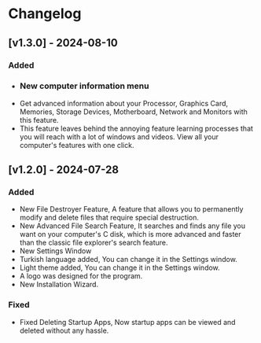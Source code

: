 # Changelog

## [v1.3.0] - 2024-08-10
### Added
- ### New computer information menu
- Get advanced information about your Processor, Graphics Card, Memories, Storage Devices, Motherboard, Network and Monitors with this feature.
- This feature leaves behind the annoying feature learning processes that you will reach with a lot of windows and videos. View all your computer's features with one click.

## [v1.2.0] - 2024-07-28
### Added
- New File Destroyer Feature, A feature that allows you to permanently modify and delete files that require special destruction.
- New Advanced File Search Feature, It searches and finds any file you want on your computer's C disk, which is more advanced and faster than the classic file explorer's search feature.
- New Settings Window
- Turkish language added, You can change it in the Settings window.
- Light theme added, You can change it in the Settings window.
- A logo was designed for the program.
- New Installation Wizard.

### Fixed
- Fixed Deleting Startup Apps, Now startup apps can be viewed and deleted without any hassle.

